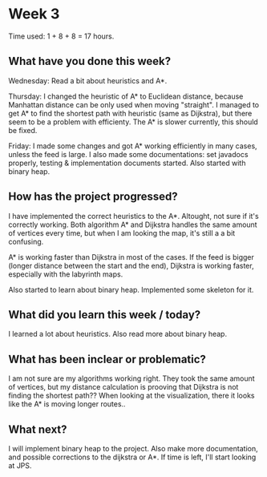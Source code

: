 # Week 3

Time used: 1 + 8 + 8 = 17 hours.

## What have you done this week?

Wednesday: Read a bit about heuristics and A*. 

Thursday: I changed the heuristic of A* to Euclidean distance, because Manhattan distance can be only used when moving "straight". I managed to get A* to find the shortest path with heuristic (same as Dijkstra), but there seem to be a problem with efficienty. The A* is slower currently, this should be fixed. 

Friday: I made some changes and got A* working efficiently in many cases, unless the feed is large. I also made some documentations: set javadocs properly, testing & implementation documents started. Also started with binary heap. 

## How has the project progressed?

I have implemented the correct heuristics to the A*. Altought, not sure if it's correctly working. Both algorithm A* and Dijkstra handles the same amount of vertices every time, but when I am looking the map, it's still a a bit confusing. 

A* is working faster than Dijkstra in most of the cases. If the feed is bigger (longer distance between the start and the end), Dijkstra is working faster, especially with the labyrinth maps. 

Also started to learn about binary heap. Implemented some skeleton for it. 

## What did you learn this week / today?
 
I learned a lot about heuristics. Also read more about binary heap. 

## What has been inclear or problematic? 

I am not sure are my algorithms working right. They took the same amount of vertices, but my distance calculation is prooving that Dijkstra is not finding the shortest path?? When looking at the visualization, there it looks like the A* is moving longer routes..

## What next?

I will implement binary heap to the project. Also make more documentation, and possible corrections to the dijkstra or A*. If time is left, I'll start looking at JPS. 